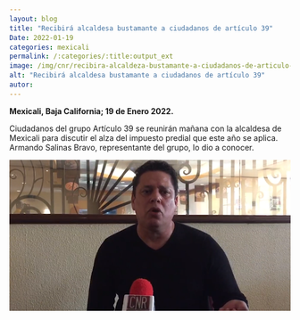 ```yaml
---
layout: blog
title: "Recibirá alcaldesa bustamante a ciudadanos de artículo 39"
Date: 2022-01-19
categories: mexicali
permalink: /:categories/:title:output_ext
image: /img/cnr/recibira-alcaldeza-bustamante-a-ciudadanos-de-articulo-39.png
alt: "Recibirá alcaldesa bustamante a ciudadanos de artículo 39"
autor:
---
```


**Mexicali, Baja California; 19 de Enero 2022.** 

Ciudadanos del grupo Artículo 39 se reunirán mañana con la alcaldesa de Mexicali para discutir el alza del impuesto predial que este año se aplica. Armando Salinas Bravo, representante del grupo, lo dio a conocer.

<div id="carouselExampleSlidesOnly" class="carousel slide" data-ride="carousel">
  <div class="carousel-inner">
    <div class="carousel-item active">
       <img class="d-block w-100" src="/img/cnr/recibira-alcaldeza-bustamante-a-ciudadanos-de-articulo-39.png" loading="lazy"  alt="Recibirá alcaldesa bustamante a ciudadanos de artículo 39">
    </div>
  </div>
</div>
